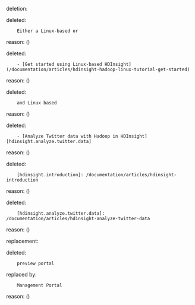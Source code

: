 deletion:

deleted:

		Either a Linux-based or

reason: ()

deleted:

		- [Get started using Linux-based HDInsight](/documentation/articles/hdinsight-hadoop-linux-tutorial-get-started)

reason: ()

deleted:

		and Linux based

reason: ()

deleted:

		- [Analyze Twitter data with Hadoop in HDInsight][hdinsight.analyze.twitter.data]

reason: ()

deleted:

		[hdinsight.introduction]: /documentation/articles/hdinsight-introduction

reason: ()

deleted:

		[hdinsight.analyze.twitter.data]: /documentation/articles/hdinsight-analyze-twitter-data

reason: ()

replacement:

deleted:

		preview portal

replaced by:

		Management Portal

reason: ()

